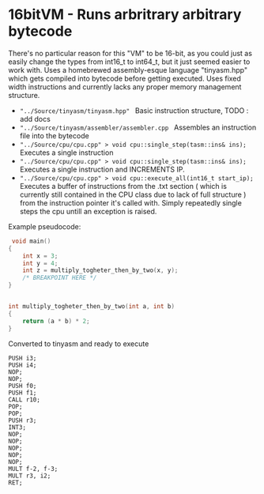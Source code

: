 # 16bitVM - Runs arbritrary arbitrary bytecode
There's no particular reason for this "VM" to be 16-bit, as you could just as easily change the types from int16_t to int64_t, but it just
seemed easier to work with. Uses a homebrewed assembly-esque language "tinyasm.hpp" which gets compiled into bytecode before getting executed.
Uses fixed width instructions and currently lacks any proper memory management structure. 

-  `"../Source/tinyasm/tinyasm.hpp" `
  Basic instruction structure, TODO : add docs
-  `"../Source/tinyasm/assembler/assembler.cpp `
  Assembles an instruction file into the bytecode
-  `"../Source/cpu/cpu.cpp" > void cpu::single_step(tasm::ins& ins); `
  Executes a single instruction
  -  `"../Source/cpu/cpu.cpp" > void cpu::single_step(tasm::ins& ins); `
  Executes a single instruction and INCREMENTS IP.
  -  `"../Source/cpu/cpu.cpp" > void cpu::execute_all(int16_t start_ip); `
  Executes a buffer of instructions from the .txt section ( which is currently still contained in the CPU class due to lack of full structure )
   from the instruction pointer it's called with. Simply repeatedly single steps the cpu untill an exception is raised. 

Example pseudocode:
```cpp
 void main()
{
	int x = 3;
	int y = 4;
	int z = multiply_togheter_then_by_two(x, y);
	/* BREAKPOINT HERE */
}


int multiply_togheter_then_by_two(int a, int b)
{
	return (a * b) * 2;
}
```

Converted to tinyasm and ready to execute
```
PUSH i3;
PUSH i4;
NOP;
NOP;
PUSH f0;
PUSH f1;
CALL r10;
POP;
POP;
PUSH r3;
INT3;
NOP;
NOP;
NOP;
NOP;
NOP;
MULT f-2, f-3;
MULT r3, i2;
RET;
```

